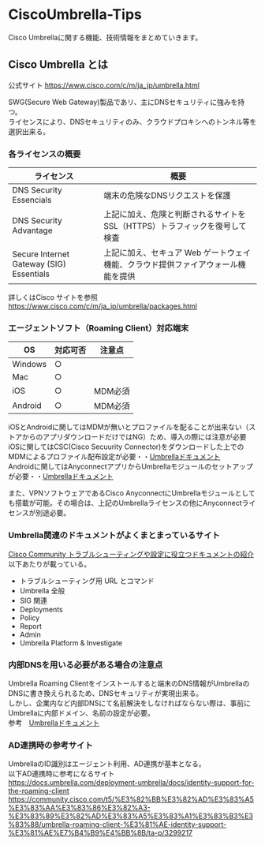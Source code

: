 # CiscoUmbrella-Tips
Cisco Umbrellaに関する機能、技術情報をまとめていきます。

## Cisco Umbrella とは

公式サイト  https://www.cisco.com/c/m/ja_jp/umbrella.html

SWG(Secure Web Gateway)製品であリ、主にDNSセキュリティに強みを持つ。  
ライセンスにより、DNSセキュリティのみ、クラウドプロキシへのトンネル等を選択出来る。

### 各ライセンスの概要

| ライセンス  | 概要  |  
| --------  | -------  |  
| DNS Security Essencials  | 端末の危険なDNSリクエストを保護  |
| DNS Security Advantage  | 上記に加え、危険と判断されるサイトをSSL（HTTPS）トラフィックを復号して検査  |
| Secure Internet Gateway (SIG) Essentials  | 上記に加え、セキュア Web ゲートウェイ機能、クラウド提供ファイアウォール機能を提供  |

詳しくはCisco サイトを参照　https://www.cisco.com/c/m/ja_jp/umbrella/packages.html

### エージェントソフト（Roaming Client）対応端末

| OS | 対応可否 | 注意点 |
| ------------- | ------------- | ------------- |
| Windows  | ○  |  |
| Mac  | ○  |  |
| iOS  | ○  | MDM必須  |
| Android  | ○  | MDM必須  |

iOSとAndroidに関してはMDMが無いとプロファイルを配ることが出来ない（ストアからのアプリダウンロードだけではNG）ため、導入の際には注意が必要  
iOSに関してはCSC(Cisco Secuurity Connector)をダウンロードした上でのMDMによるプロファイル配布設定が必要・・[Umbrellaドキュメント](https://docs.umbrella.com/deployment-umbrella/docs/cisco-security-connectorumbrella-%E3%82%BB%E3%83%83%E3%83%88%E3%82%A2%E3%83%83%E3%83%97-%E3%82%AC%E3%82%A4%E3%83%89)  
Androidに関してはAnyconnectアプリからUmbrellaモジュールのセットアップが必要・・[Umbrellaドキュメント](https://docs.umbrella.com/deployment-umbrella/docs/umbrella-module-for-anyconnect-android-os)  

また、VPNソフトウェアであるCisco AnyconnectにUmbrellaモジュールとしても搭載が可能。その場合は、上記のUmbrellaライセンスの他にAnyconnectライセンスが別途必要。

### Umbrella関連のドキュメントがよくまとまっているサイト

[Cisco Community トラブルシューティングや設定に役立つドキュメントの紹介](https://community.cisco.com/t5/%E3%82%BB%E3%82%AD%E3%83%A5%E3%83%AA%E3%83%86%E3%82%A3-%E3%83%89%E3%82%AD%E3%83%A5%E3%83%A1%E3%83%B3%E3%83%88/umbrella-%E3%83%88%E3%83%A9%E3%83%96%E3%83%AB%E3%82%B7%E3%83%A5%E3%83%BC%E3%83%86%E3%82%A3%E3%83%B3%E3%82%B0/ta-p/3792680#toc-hId--2142430532)  
以下あたりが載っている。
+ トラブルシューティング用 URL とコマンド
+ Umbrella 全般
+ SIG 関連
+ Deployments
+ Policy
+ Report
+ Admin
+ Umbrella Platform & Investigate

### 内部DNSを用いる必要がある場合の注意点

Umbrella Roaming Clientをインストールすると端末のDNS情報がUmbrellaのDNSに書き換えられるため、DNSセキュリティが実現出来る。  
しかし、企業内など内部DNSにて名前解決をしなければならない際は、事前にUmbrellaに内部ドメイン、名前の設定が必要。  
参考　[Umbrellaドキュメント](https://docs.umbrella.com/deployment-umbrella/docs/%E4%BB%98%E9%8C%B2-d%E5%86%85%E9%83%A8%E3%83%89%E3%83%A1%E3%82%A4%E3%83%B3)

### AD連携時の参考サイト

UmbrellaのID識別はエージェント利用、AD連携が基本となる。  
以下AD連携時に参考になるサイト  
https://docs.umbrella.com/deployment-umbrella/docs/identity-support-for-the-roaming-client  
https://community.cisco.com/t5/%E3%82%BB%E3%82%AD%E3%83%A5%E3%83%AA%E3%83%86%E3%82%A3-%E3%83%89%E3%82%AD%E3%83%A5%E3%83%A1%E3%83%B3%E3%83%88/umbrella-roaming-client-%E3%81%AE-identity-support-%E3%81%AE%E7%B4%B9%E4%BB%8B/ta-p/3299217
